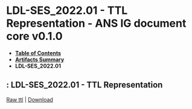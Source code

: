 # LDL-SES_2022.01 - TTL Representation - ANS IG document core v0.1.0

* [**Table of Contents**](toc.md)
* [**Artifacts Summary**](artifacts.md)
* **LDL-SES_2022.01**

## : LDL-SES_2022.01 - TTL Representation

[Raw ttl](Binary-LDL-SES-2022.01.ttl) | [Download](Binary-LDL-SES-2022.01.ttl)

